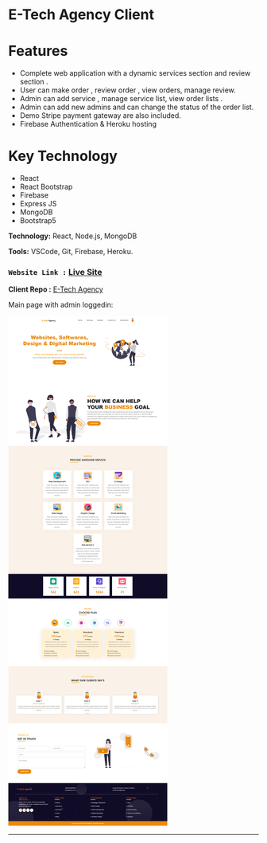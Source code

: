 # E-Tech Agency Client

# Features 
- Complete web application with a dynamic services section and review section .
- User can make order , review order , view orders, manage review.
- Admin can add service , manage service list, view order lists .
- Admin can add new admins and can change the status of the order list.
- Demo Stripe payment gateway are also included. 
- Firebase Authentication & Heroku hosting

# Key Technology
- React 
- React Bootstrap
- Firebase
- Express JS
- MongoDB
- Bootstrap5

**Technology:** React, Node.js, MongoDB

**Tools:** VSCode, Git, Firebase, Heroku.

###  `Website Link :` [Live Site](https://e-tech-agency.web.app/)

**Client Repo :** [E-Tech Agency](https://github.com/azmir849/E-Tech-Agency/tree/master/e-tech-client) 


Main page with admin loggedin:

![](https://github.com/azmir849/E-Tech-Agency/blob/master/e-tech-client/src/image/ScreenShots/home%20admin.png?raw=true)

----